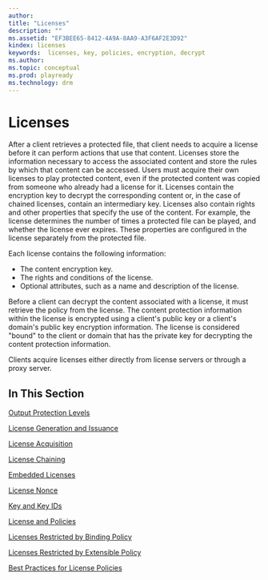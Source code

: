 ```yaml
---
author:
title: "Licenses"
description: ""
ms.assetid: "EF3BEE65-8412-4A9A-8AA9-A3F6AF2E3D92"
kindex: licenses
keywords:  licenses, key, policies, encryption, decrypt
ms.author:
ms.topic: conceptual
ms.prod: playready
ms.technology: drm
---
```



# Licenses

After a client retrieves a protected file, that client needs to acquire a license before it can perform actions that use that content. Licenses store the information necessary to access the associated content and store the rules by which that content can be accessed. Users must acquire their own licenses to play protected content, even if the protected content was copied from someone who already had a license for it. Licenses contain the encryption key to decrypt the corresponding content or, in the case of chained licenses, contain an intermediary key. Licenses also contain rights and other properties that specify the use of the content. For example, the license determines the number of times a protected file can be played, and whether the license ever expires. These properties are configured in the license separately from the protected file.

Each license contains the following information:

   *  The content encryption key.
   *  The rights and conditions of the license.
   *  Optional attributes, such as a name and description of the license.

Before a client can decrypt the content associated with a license, it must retrieve the policy from the license. The content protection information within the license is encrypted using a client's public key or a client's domain's public key encryption information. The license is considered "bound" to the client or domain that has the private key for decrypting the content protection information.

Clients acquire licenses either directly from license servers or through a proxy server.

## In This Section

[Output Protection Levels](outputprotectionlevels.md)

[License Generation and Issuance](licensegenerationandissuance.md)

[License Acquisition](licenseacquisition.md)

[License Chaining](licensechaining.md)

[Embedded Licenses](embeddedlicenses.md)

[License Nonce](licensenonce.md)

[Key and Key IDs](keyandkeyidskids1.md)

[License and Policies](licenseandpolicies.md)

[Licenses Restricted by Binding Policy](licensesrestrictedbybindingpolicy.md)

[Licenses Restricted by Extensible Policy](licensesrestrictedbyextensiblepolicy.md)

[Best Practices for License Policies](bestpractices.md)
